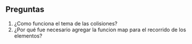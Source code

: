 ## Preguntas

1. ¿Como funciona el tema de las colisiones?
2. ¿Por qué fue necesario agregar la funcion map para el recorrido de los elementos?
